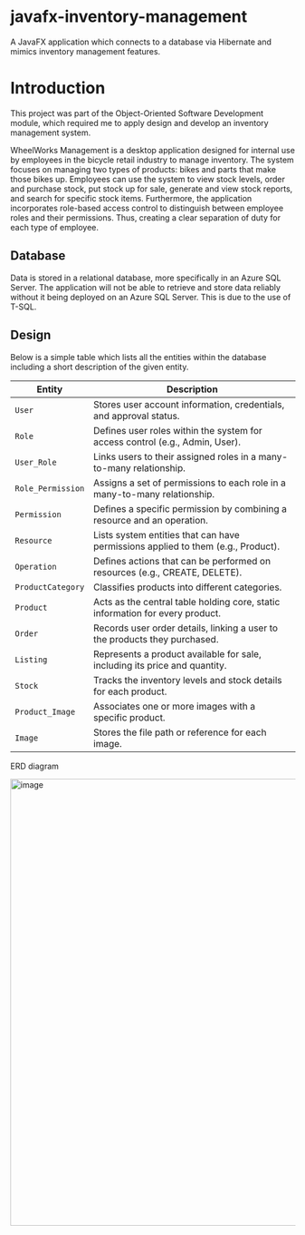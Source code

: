 # javafx-inventory-management

A JavaFX application which connects to a database via Hibernate and mimics inventory management features.

# Introduction

This project was part of the Object-Oriented Software Development module, which required me to apply design and develop an inventory management system.

WheelWorks Management is a desktop application designed for internal use by employees in the bicycle retail industry to manage inventory.  The system focuses on managing two types of products: bikes and parts that make those bikes up. Employees can use the system to view stock levels, order and purchase stock, put stock up for sale, generate and view stock reports, and search for specific stock items. Furthermore, the application incorporates role-based access control to distinguish between employee roles and their permissions. Thus, creating a clear separation of duty for each type of employee.   

## Database

Data is stored in a relational database, more specifically in an Azure SQL Server. The application will not be able to retrieve and store data reliably without it being deployed on an Azure SQL Server. This is due to the use of T-SQL.

## Design

Below is a simple table which lists all the entities within the database including a short description of the given entity.

| Entity            | Description                                                                      |
| ----------------- | -------------------------------------------------------------------------------- |
| `User`            | Stores user account information, credentials, and approval status.               |
| `Role`            | Defines user roles within the system for access control (e.g., Admin, User).     |
| `User_Role`       | Links users to their assigned roles in a many-to-many relationship.              |
| `Role_Permission` | Assigns a set of permissions to each role in a many-to-many relationship.        |
| `Permission`      | Defines a specific permission by combining a resource and an operation.          |
| `Resource`        | Lists system entities that can have permissions applied to them (e.g., Product). |
| `Operation`       | Defines actions that can be performed on resources (e.g., CREATE, DELETE).       |
| `ProductCategory` | Classifies products into different categories.                                   |
| `Product`         | Acts as the central table holding core, static information for every product.    |
| `Order`           | Records user order details, linking a user to the products they purchased.       |
| `Listing`         | Represents a product available for sale, including its price and quantity.       |
| `Stock`           | Tracks the inventory levels and stock details for each product.                  |
| `Product_Image`   | Associates one or more images with a specific product.                           |
| `Image`           | Stores the file path or reference for each image.                                |

ERD diagram 

<img width="1006" height="788" alt="image" src="https://github.com/user-attachments/assets/dc245931-7879-46c5-a60d-be83abba3e81" />



 


